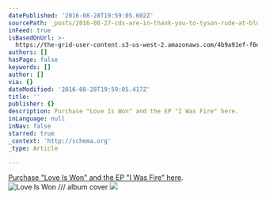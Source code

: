 ```yaml
---
datePublished: '2016-08-28T19:59:05.602Z'
sourcePath: _posts/2016-08-27-cds-are-in-thank-you-to-tyson-rude-at-bloom-7-design-www.md
inFeed: true
isBasedOnUrl: >-
  https://the-grid-user-content.s3-us-west-2.amazonaws.com/4b9a91ef-f6e3-46f7-9a30-5684d77de78b.mp4
authors: []
hasPage: false
keywords: []
author: []
via: {}
dateModified: '2016-08-28T19:59:05.417Z'
title: ''
publisher: {}
description: Purchase "Love Is Won" and the EP "I Was Fire" here.
inLanguage: null
inNav: false
starred: true
_context: 'http://schema.org'
_type: Article

---
```

[Purchase "Love Is Won" and the EP "I Was Fire" ][0][here][1].
![Love Is Won /// album cover](https://the-grid-user-content.s3-us-west-2.amazonaws.com/f520fa7d-2a12-4658-b63e-3be475b219d1.jpg)
![](https://the-grid-user-content.s3-us-west-2.amazonaws.com/baeb05bb-e1a7-411e-b687-e5066001f575.jpg)

[0]: http://samuelmarks.bandcamp.com/ "Samuel Marks digital downloads"
[1]: samuelmarks.bandcamp.com